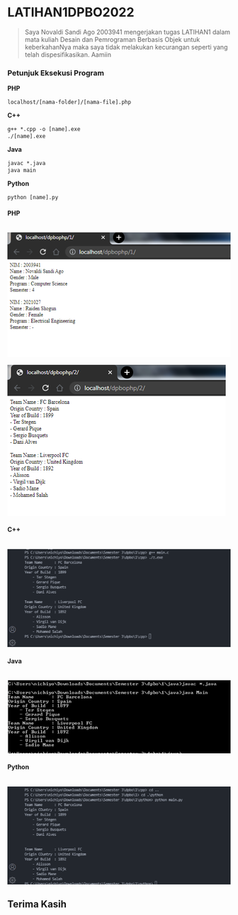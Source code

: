 # LATIHAN1DPBO2022

> Saya Novaldi Sandi Ago 2003941 mengerjakan tugas LATIHAN1 dalam mata kuliah Desain dan Pemrograman Berbasis Objek untuk keberkahanNya maka saya tidak melakukan kecurangan seperti yang telah dispesifikasikan. Aamiin

### Petunjuk Eksekusi Program

**PHP**
 ```
localhost/[nama-folder]/[nama-file].php
 ```


**C++**
 ```
g++ *.cpp -o [name].exe
./[name].exe
```

**Java**
```
javac *.java
java main
```

**Python**
```
python [name].py
```



#### PHP <br> <br>

![alt text](https://github.com/novaldisandi/LATIHAN1DPBO2022/blob/main/screenshot/php1.PNG)

![alt text](https://github.com/novaldisandi/LATIHAN1DPBO2022/blob/main/screenshot/php2.PNG)

#### C++ <br> <br>
![alt text](https://github.com/novaldisandi/LATIHAN1DPBO2022/blob/main/screenshot/cpp.PNG)

#### Java <br> <br>
![alt text](https://github.com/novaldisandi/LATIHAN1DPBO2022/blob/main/screenshot/java.PNG)

#### Python <br> <br>
![alt text](https://github.com/novaldisandi/LATIHAN1DPBO2022/blob/main/screenshot/python.PNG)


## Terima Kasih

